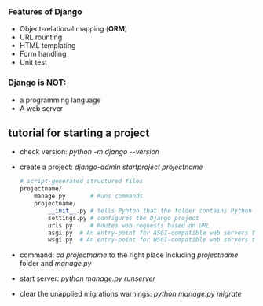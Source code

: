 ### Features of Django
* Object-relational mapping (**ORM**)
* URL rounting
* HTML templating
* Form handling
* Unit test

### Django is NOT:
* a programming language
* A web server

## tutorial for starting a project
* check version: *python -m django --version*
* create a project: *django-admin startproject projectname*

    ```python
    # script-generated structured files
    projectname/
        manage.py       # Runs commands
        projectname/
            __init__.py # tells Pyhton that the folder contains Python code
            settings.py # configures the Django project
            urls.py     # Routes web requests based on URL
            asgi.py  # An entry-point for ASGI-compatible web servers to serve your proj
            wsgi.py  # An entry-point for WSGI-compatible web servers to serve your proj
    ```
* command: *cd projectname* to the right place including *projectname* folder and *manage.py*
* start server: *python manage.py runserver*
* clear the unapplied migrations warnings: *python manage.py migrate*